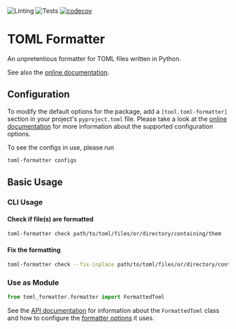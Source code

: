 ![Linting](https://github.com/paulovcmedeiros/toml-formatter/actions/workflows/linting.yaml/badge.svg)
![Tests](https://github.com/paulovcmedeiros/toml-formatter/actions/workflows/tests.yaml/badge.svg)
[![codecov](https://codecov.io/gh/paulovcmedeiros/toml-formatter/graph/badge.svg?token=XI8G1WH9O6)](https://codecov.io/gh/paulovcmedeiros/toml-formatter)

# TOML Formatter

An unpretentious formatter for TOML files written in Python.

See also the [online documentation](https://paulovcmedeiros.github.io/toml-formatter-docs).

## Configuration
To modify the default options for the package, add a `[tool.toml-formatter]` section in your project's `pyproject.toml` file. Please take a look at the [online documentation](https://paulovcmedeiros.github.io/toml-formatter-docs/toml_formatter.html#toml_formatter.formatter_options.FormatterOptions) for more information about the supported configuration options.

To see the configs in use, please run
```bash
toml-formatter configs
```

## Basic Usage
### CLI Usage
#### Check if file(s) are formatted
```bash
toml-formatter check path/to/toml/files/or/directory/containing/them
```
#### Fix the formatting
```bash
toml-formatter check --fix-inplace path/to/toml/files/or/directory/containing/them
```

### Use as Module
```python
from toml_formatter.formatter import FormattedToml
```

See the [API documentation](https://paulovcmedeiros.github.io/toml-formatter-docs/toml_formatter.html#toml_formatter.formatter.FormattedToml) for information about the `FormattedToml` class and how to configure the [formatter options](https://paulovcmedeiros.github.io/toml-formatter-docs/toml_formatter.html#toml_formatter.formatter_options.FormatterOptions) it uses.
